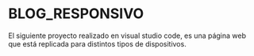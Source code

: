 # BLOG_RESPONSIVO
El siguiente proyecto realizado en visual studio code, es una página web que está replicada para distintos tipos de dispositivos.
